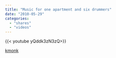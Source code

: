 ```yaml
---
title: "Music for one apartment and six drummers"
date: "2010-05-29"
categories:
  - "shares"
  - "videos"
---
```


<div style="width: 70vw;">{{< youtube yQddk3zN3zQ>}}</div>

[kmonk](http://kmonk.info/post/591810053/music-for-one-apartment-and-six-drummers)
